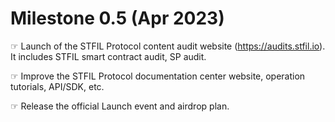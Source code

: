 
# Milestone 0.5 (Apr 2023)

☞ Launch of the STFIL Protocol content audit website (https://audits.stfil.io). It includes STFIL smart contract audit, SP audit.

☞ Improve the STFIL Protocol documentation center website, operation tutorials, API/SDK, etc.

☞ Release the official Launch event and airdrop plan.
